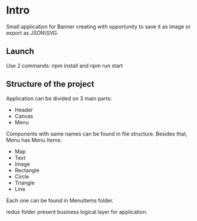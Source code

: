 # Intro

Small application for Banner creating with opportunity to save it as image or export as JSON\SVG.

## Launch

Use 2 commands: npm install and npm run start

## Structure of the project

Application can be divided on 3 main parts:
+ Header
+ Canvas
+ Menu

Components with same names can be found in file structure. Besides that, Menu has Menu Items:
+ Map
+ Text
+ Image
+ Rectangle
+ Circle
+ Triangle
+ Line

Each one can be found in MenuItems folder.

redux folder present business logical layer for application.


